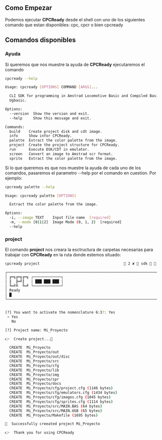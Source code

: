 ## Como Empezar

Podemos ejecutar **CPCReady** desde el shell con uno de los siguientes comando que estan disponibles: cpc, cpcr o bien cpcready

## Comandos disponibles

### Ayuda

Si queremos que nos muestre la ayuda de **CPCReady** ejecutaremos el comando

```sh
cpcready --help

Usage: cpcready [OPTIONS] COMMAND [ARGS]...

  CLI SDK for programming in Amstrad Locomotive Basic and Compiled Basic with
  Ugbasic.

Options:
  --version  Show the version and exit.
  --help     Show this message and exit.

Commands:
  build    Create project disk and cdt image.
  info     Show infor CPCReady.
  palette  Extract the color palette from the image.
  project  Create the project structure for CPCReady.
  run      Execute DSK/CDT in emulator.
  screen   Convert an image to Amstrad scr format.
  sprite   Extract the color palette from the image.

```

Si lo que queremos es que nos muestre la ayuda de cada uno de los comandos, pasaremos el parametro --help por el comando en cuestion. Por ejemplo:

```sh
cpcready palette --help

Usage: cpcready palette [OPTIONS]

  Extract the color palette from the image.

Options:
  -i, --image TEXT    Input file name  [required]
  -m, --mode [0|1|2]  Image Mode (0, 1, 2)  [required]
  --help   

```

### project

El comando **project** nos creara la esctructura de carpetas necesarias para trabajar con **CPCReady** en la ruta donde estemos situado:

```sh
cpcready project                                        2 ✘  sdk   13:06:40  

┌─────────────────────────────────────────────────────────────────────────────────────────────────────────────┐
│ ╔═╗╔═╗╔═╗ ┌─────────────┐                                                                                   │
│ ║  ╠═╝║   │ ███ ███ ███ │                                                                                   │
│ ╚═╝╩  ╚═╝ └─────────────┘                                                                                   │
│ Ready                                                                                                       │
│ █                                                                                                   v0.0.10 │
└─────────────────────────────────────────────────────────────────────────────────────────────────────────────┘


[?] You want to activate the nomenclature 6:3?: Yes
 > Yes
   No

[?] Project name: Mi_Proyecto

👉  Create project...🍺

  CREATE  Mi_Proyecto
  CREATE  Mi_Proyecto/out
  CREATE  Mi_Proyecto/out/disc
  CREATE  Mi_Proyecto/src
  CREATE  Mi_Proyecto/cfg
  CREATE  Mi_Proyecto/lib
  CREATE  Mi_Proyecto/img
  CREATE  Mi_Proyecto/spr
  CREATE  Mi_Proyecto/docs
  CREATE  Mi_Proyecto/cfg/project.cfg (1146 bytes)
  CREATE  Mi_Proyecto/cfg/emulators.cfg (1434 bytes)
  CREATE  Mi_Proyecto/cfg/images.cfg (1045 bytes)
  CREATE  Mi_Proyecto/cfg/sprites.cfg (1114 bytes)
  CREATE  Mi_Proyecto/src/MAIN.BAS (64 bytes)
  CREATE  Mi_Proyecto/src/MAIN.UGB (65 bytes)
  CREATE  Mi_Proyecto/Makefile (1695 bytes)

🚀  Successfully creeated project Mi_Proyecto

👉  Thank you for using CPCReady 

```
